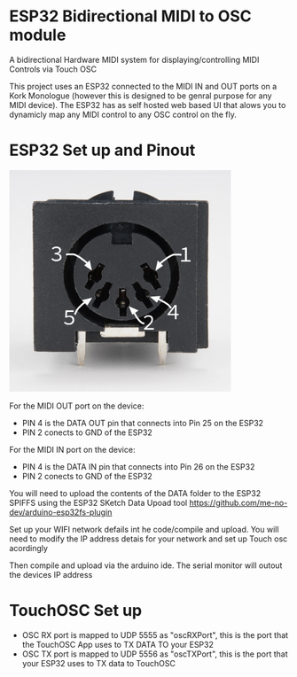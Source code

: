 # ESP32 Bidirectional MIDI to OSC module

A bidirectional Hardware MIDI system for displaying/controlling MIDI Controls via Touch OSC 

This project uses an ESP32 connected to the MIDI IN and OUT ports on a Kork Monologue (however this is designed to be genral purpose for any MIDI device). The ESP32 has as self hosted web based UI that alows you to dynamicly map any MIDI control to any OSC control on the fly. 

# ESP32 Set up and Pinout

<img src="https://github.com/leonyuhanov/MIDItoWIFINode/blob/master/midi-labeled.png" width="400" />

For the MIDI OUT port on the device:

* PIN 4 is the DATA OUT pin that connects into Pin 25 on the ESP32
* PIN 2 conects to GND of the ESP32

For the MIDI IN port on the device:

* PIN 4 is the DATA IN pin that connects into Pin 26 on the ESP32
* PIN 2 conects to GND of the ESP32

You will need to upload the contents of the DATA folder to the ESP32 SPIFFS using the ESP32 SKetch Data Upoad tool https://github.com/me-no-dev/arduino-esp32fs-plugin

Set up your WIFI network defails int he code/compile and upload. You will need to modify the IP address detais for your network and set up Touch osc acordingly

Then compile and upload via the arduino ide. The serial monitor will outout the devices IP address

# TouchOSC Set up

* OSC RX port is mapped to UDP 5555 as "oscRXPort", this is the port that the TouchOSC App uses to TX DATA TO your ESP32
* OSC TX port is mapped to UDP 5556 as "oscTXPort", this is the port that your ESP32 uses to TX data to TouchOSC
